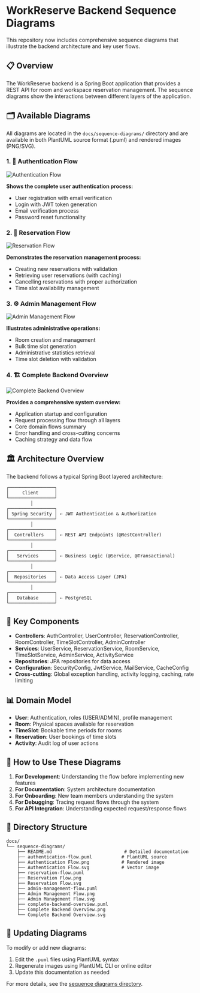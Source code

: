 # WorkReserve Backend Sequence Diagrams

This repository now includes comprehensive sequence diagrams that illustrate the backend architecture and key user flows.

## 📋 Overview

The WorkReserve backend is a Spring Boot application that provides a REST API for room and workspace reservation management. The sequence diagrams show the interactions between different layers of the application.

## 🗂️ Available Diagrams

All diagrams are located in the `docs/sequence-diagrams/` directory and are available in both PlantUML source format (.puml) and rendered images (PNG/SVG).

### 1. 🔐 Authentication Flow
![Authentication Flow](docs/sequence-diagrams/Authentication%20Flow.png)

**Shows the complete user authentication process:**
- User registration with email verification
- Login with JWT token generation  
- Email verification process
- Password reset functionality

### 2. 📅 Reservation Flow  
![Reservation Flow](docs/sequence-diagrams/Reservation%20Flow.png)

**Demonstrates the reservation management process:**
- Creating new reservations with validation
- Retrieving user reservations (with caching)
- Cancelling reservations with proper authorization
- Time slot availability management

### 3. ⚙️ Admin Management Flow
![Admin Management Flow](docs/sequence-diagrams/Admin%20Management%20Flow.png)

**Illustrates administrative operations:**
- Room creation and management
- Bulk time slot generation
- Administrative statistics retrieval
- Time slot deletion with validation

### 4. 🏗️ Complete Backend Overview
![Complete Backend Overview](docs/sequence-diagrams/Complete%20Backend%20Overview.png)

**Provides a comprehensive system overview:**
- Application startup and configuration
- Request processing flow through all layers
- Core domain flows summary
- Error handling and cross-cutting concerns
- Caching strategy and data flow

## 🏛️ Architecture Overview

The backend follows a typical Spring Boot layered architecture:

```
┌─────────────────┐
│     Client      │
└─────────────────┘
         │
┌─────────────────┐
│ Spring Security │ ← JWT Authentication & Authorization
└─────────────────┘
         │
┌─────────────────┐
│  Controllers    │ ← REST API Endpoints (@RestController)
└─────────────────┘
         │
┌─────────────────┐
│   Services      │ ← Business Logic (@Service, @Transactional)
└─────────────────┘
         │
┌─────────────────┐
│  Repositories   │ ← Data Access Layer (JPA)
└─────────────────┘
         │
┌─────────────────┐
│   Database      │ ← PostgreSQL
└─────────────────┘
```

## 🔧 Key Components

- **Controllers**: AuthController, UserController, ReservationController, RoomController, TimeSlotController, AdminController
- **Services**: UserService, ReservationService, RoomService, TimeSlotService, AdminService, ActivityService
- **Repositories**: JPA repositories for data access
- **Configuration**: SecurityConfig, JwtService, MailService, CacheConfig
- **Cross-cutting**: Global exception handling, activity logging, caching, rate limiting

## 📊 Domain Model

- **User**: Authentication, roles (USER/ADMIN), profile management
- **Room**: Physical spaces available for reservation
- **TimeSlot**: Bookable time periods for rooms
- **Reservation**: User bookings of time slots
- **Activity**: Audit log of user actions

## 🚀 How to Use These Diagrams

1. **For Development**: Understanding the flow before implementing new features
2. **For Documentation**: System architecture documentation
3. **For Onboarding**: New team members understanding the system
4. **For Debugging**: Tracing request flows through the system
5. **For API Integration**: Understanding expected request/response flows

## 📁 Directory Structure

```
docs/
└── sequence-diagrams/
    ├── README.md                           # Detailed documentation
    ├── authentication-flow.puml           # PlantUML source
    ├── Authentication Flow.png            # Rendered image
    ├── Authentication Flow.svg            # Vector image
    ├── reservation-flow.puml
    ├── Reservation Flow.png
    ├── Reservation Flow.svg
    ├── admin-management-flow.puml
    ├── Admin Management Flow.png
    ├── Admin Management Flow.svg
    ├── complete-backend-overview.puml
    ├── Complete Backend Overview.png
    └── Complete Backend Overview.svg
```

## 🔄 Updating Diagrams

To modify or add new diagrams:

1. Edit the `.puml` files using PlantUML syntax
2. Regenerate images using PlantUML CLI or online editor
3. Update this documentation as needed

For more details, see the [sequence diagrams directory](docs/sequence-diagrams/).